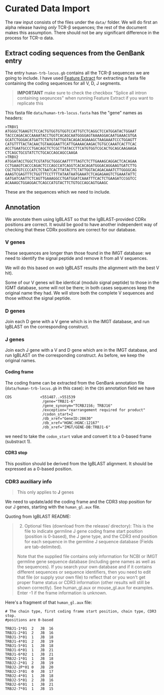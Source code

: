 # Curated Data Import

The raw input consists of the files under the `data/` folder. We will do first an alpha release having *only* TCR-β sequences; the rest of the document makes this assumption. There should not be any significant difference in the process for TCR-α data.

## Extract coding sequences from the GenBank entry

The entry `human-trb-locus.gb` contains all the TCR-β sequences we are going to include. I have used [Feature Extract](http://www.cbs.dtu.dk/services/FeatureExtract/) for extracting a fasta file containing the coding sequences for all V, D, J segments.

> **IMPORTANT** make sure to check the checkbox "Splice all intron containing seqeunces" when running Feature Extract if you want to replicate this

This fasta file `data/human-trb-locus.fasta` has the "gene" names as headers:

```
>TRBV1
ATGGGCTGAAGTCTCCACTGTGGTGTGGTCCATTGTCTCAGGCTCCATGGATACTGGAAT
TACCCAGACACCAAAATACCTGGTCACAGCAATGGGGAGTAAAAGGACAATGAAACGTGA
GCATCTGGGACATGATTCTATGTATTGGTACAGACAGAAAGCTAAGAAATCCCTGGAGTT
CATGTTTTACTACAACTGTAAGGAATTCATTGAAAACAAGACTGTGCCAAATCACTTCAC
ACCTGAATGCCCTGACAGCTCTCGCTTATACCTTCATGTGGTCGCACTGCAGCAAGAAGA
CTCAGCTGCGTATCTCTGCACCAGCAGCCAAGA
>TRBV2
ATGGATACCTGGCTCGTATGCTGGGCAATTTTTAGTCTCTTGAAAGCAGGACTCACAGAA
CCTGAAGTCACCCAGACTCCCAGCCATCAGGTCACACAGATGGGACAGGAAGTGATCTTG
CGCTGTGTCCCCATCTCTAATCACTTATACTTCTATTGGTACAGACAAATCTTGGGGCAG
AAAGTCGAGTTTCTGGTTTCCTTTTATAATAATGAAATCTCAGAGAAGTCTGAAATATTC
GATGATCAATTCTCAGTTGAAAGGCCTGATGGATCAAATTTCACTCTGAAGATCCGGTCC
ACAAAGCTGGAGGACTCAGCCATGTACTTCTGTGCCAGCAGTGAAGC
```

These are the sequences which we need to include.

## Annotation

We annotate them using IgBLAST so that the IgBLAST-provided CDRx positions are correct. It would be good to have another independent way of checking that these CDRx positions are correct for our database.

### V genes

These sequences are longer than those found in the IMGT database: we need to identify the signal peptide and remove it from all V sequences.

We will do this based on *web* IgBLAST results (the alignment with the best V hit).

Some of our V genes wil lbe identical (modulo signal peptide) to those in the IGMT database, some will not be there; in both cases sequences keep the original name they had. We will store both the complete V sequences and those without the signal peptide.

### D genes

Join each D gene with a V gene which is in the IMGT database, and run IgBLAST on the corresponding construct.

### J genes

Join each J gene with a V and D gene which are in the IMGT database, and run IgBLAST on the corresponding construct. As before, we keep the original names.

#### Coding frame

The coding frame can be extracted from the GenBank annotation file (`data/human-trb-locus.gb` in this case): in the `CDS` annotation field we have

```
CDS             <551487..>551539
                 /gene="TRBJ1-6"
                 /gene_synonym="TCRBJ1S6; TRBJ16"
                 /exception="rearrangement required for product"
                 /codon_start=2
                 /db_xref="GeneID:28630"
                 /db_xref="HGNC:HGNC:12167"
                 /db_xref="IMGT/GENE-DB:TRBJ1-6"
```

we need to take the `codon_start` value and convert it to a 0-based frame (substract 1).

#### CDR3 stop

This position should be derived from the IgBLAST alignment. It should be expressed as a 0-based position.

### CDR3 auxiliary info

> This only applies to **J** genes

We need to update/add the coding frame and the CDR3 stop position for our J genes, starting with the `human_gl.aux` file.

Quoting from IgBLAST README:

> 2.  Optional files (download from the release/ directory):
This is the file to indicate germline J gene coding frame start position (position is 0-based), the J gene type,
and the CDR3 end position for each sequence in the germline J sequence database (Fields are tab-delimited).
>
>Note that the supplied file contains only information for NCBI or IMGT  germline gene sequence database
(including gene names as well as the sequences).   If you search your own database and if it contains different
sequences or sequence identifiers, then you need to edit that file (or supply your own file) to reflect that
or you won't get proper frame status or CDR3 information (other results will still be shown correctly).
See human_gl.aux or mouse_gl.aux for examples.  Enter -1 if the frame information is unknown.

Here's a fragment of that `human_gl.aux` file:

```
# The chain type, first coding frame start position, chain type, CDR3 stop.
#positions are 0-based

TRBJ1-1*01	2	JB	16
TRBJ1-2*01	2	JB	16
TRBJ1-3*01	1	JB	18
TRBJ1-4*01	2	JB	19
TRBJ1-5*01	1	JB	18
TRBJ1-6*01	1	JB	21
TRBJ1-6*02	1	JB	21
TRBJ2-1*01	1	JB	18
TRBJ2-2*01	2	JB	19
TRBJ2-2P*01	0	JB	20
TRBJ2-3*01	0	JB	17
TRBJ2-4*01	1	JB	18
TRBJ2-5*01	2	JB	16
TRBJ2-6*01	1	JB	21
TRBJ2-7*01	1	JB	15
```
